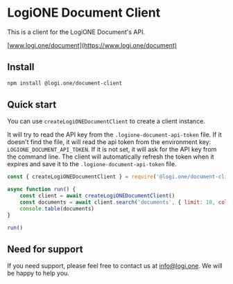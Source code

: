 # LogiONE Document Client

This is a client for the LogiONE Document's API.

[www.logi.one/document](https://www.logi.one/document)

## Install

```bash
npm install @logi.one/document-client
```

## Quick start

You can use `createLogiONEDocumentClient` to create a client instance.

It will try to read the API key from the `.logione-document-api-token` file. If it doesn't find the file, it will read the api token from the environment key: `LOGIONE_DOCUMENT_API_TOKEN`. If it is not set, it will ask for the API key from the command line. The client will automatically refresh the token when it expires and save it to the `.logione-document-api-token` file.

```javascript
const { createLogiONEDocumentClient } = require('@logi.one/document-client')

async function run() {    
    const client = await createLogiONEDocumentClient()     
    const documents = await client.search('documents', { limit: 10, columnFilters: [{ column: 'extension', value: 'docx', match: true }] })     
    console.table(documents)
}

run()
```

## Need for support

If you need support, please feel free to contact us at [info@logi.one](mailto:info@logi.one). We will be happy to help you. 

